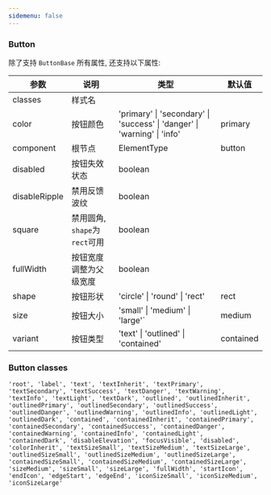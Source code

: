 ```yaml
---
sidemenu: false
---
```

### Button

除了支持 `ButtonBase` 所有属性, 还支持以下属性:

| 参数	|说明	|类型	|默认值
| --- | --- | --- | ---
| classes | 样式名 |   |
| color | 按钮颜色 | 'primary' \| 'secondary' \| 'success' \| 'danger' \| 'warning' \| 'info' | primary
| component | 根节点 | ElementType | button
| disabled | 按钮失效状态 | boolean |
| disableRipple | 禁用反馈波纹 | boolean |
| square | 禁用圆角, `shape`为`rect`可用 | boolean |
| fullWidth | 按钮宽度调整为父级宽度 | boolean |
| shape | 按钮形状 | 'circle' \| 'round' \| 'rect' | rect
| size | 按钮大小 | 'small' \| 'medium' \| 'large'`| medium
| variant | 按钮类型 | 'text' \| 'outlined' \| 'contained' | contained

### Button classes

```
'root', 'label', 'text', 'textInherit', 'textPrimary', 'textSecondary', 'textSuccess', 'textDanger', 'textWarning', 'textInfo', 'textLight', 'textDark', 'outlined', 'outlinedInherit', 'outlinedPrimary', 'outlinedSecondary', 'outlinedSuccess', 'outlinedDanger', 'outlinedWarning', 'outlinedInfo', 'outlinedLight', 'outlinedDark', 'contained', 'containedInherit', 'containedPrimary', 'containedSecondary', 'containedSuccess', 'containedDanger', 'containedWarning', 'containedInfo', 'containedLight', 'containedDark', 'disableElevation', 'focusVisible', 'disabled', 'colorInherit', 'textSizeSmall', 'textSizeMedium', 'textSizeLarge', 'outlinedSizeSmall', 'outlinedSizeMedium', 'outlinedSizeLarge', 'containedSizeSmall', 'containedSizeMedium', 'containedSizeLarge', 'sizeMedium', 'sizeSmall', 'sizeLarge', 'fullWidth', 'startIcon', 'endIcon', 'edgeStart', 'edgeEnd', 'iconSizeSmall', 'iconSizeMedium', 'iconSizeLarge'
```
